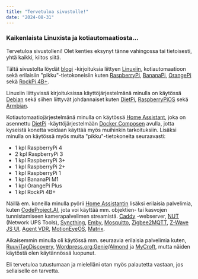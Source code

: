```yaml
---
title: "Tervetuloa sivustolle!"
date: "2024-08-31"
---
```


### Kaikenlaista Linuxista ja kotiautomaatiosta…

Tervetuloa sivustolleni! Olet kenties eksynyt tänne vahingossa tai tietoisesti, yhtä kaikki, kiitos siitä.

Tältä sivustolta löydät [blogi](/posts) -kirjoituksia liittyen [Linuxiin](https://www.linux.fi/wiki/Etusivu), kotiautomaatioon sekä erilaisiin "pikku"-tietokoneisiin kuten [RaspberryPi](https://www.raspberrypi.com/), [BananaPi](https://www.banana-pi.org/), [OrangePi](http://www.orangepi.org/) sekä [RockPi 4B+](https://radxa.com/products/rock4/4bp/).

Linuxiin liittyvissä kirjoituksissa käyttöjärjestelmänä minulla on käytössä [Debian](https://www.debian.org/) sekä siihen liittyvät johdannaiset kuten [DietPi](https://dietpi.com/), [RaspberryPiOS](https://www.raspberrypi.com/software/) sekä [Armbian](https://www.armbian.com/).

Kotiautomaatiojärjestelmänä minulla on käytössä [Home Assistant](https://www.home-assistant.io/), joka on asennettu [DietPi](https://dietpi.com/) -käyttöjärjestelmään [Docker Composen](https://docs.docker.com/compose/) avulla, jotta kyseistä konetta voidaan käyttää myös muihinkin tarkoituksiin. Lisäksi minulla on käytössä myös muita "pikku"-tietokoneita seuraavasti:

- 1 kpl RaspberryPi 4
- 2 kpl RaspberryPi 3
- 1 kpl RaspberryPi 3+
- 1 kpl RaspberryPi 2+
- 1 kpl RaspberryPi 1
- 1 kpl BananaPi M1
- 1 kpl OrangePi Plus
- 1 kpl RockPi 4B+

Näillä em. koneilla minulla pyörii [Home Assistantin](https://www.home-assistant.io/) lisäksi erilaisia palvelimia, kuten [CodeProject.AI](https://www.codeproject.com/), jota voi käyttää mm. objektien- tai kasvojen tunnistamiseen kamerapalvelimen streamistä. [Caddy](https://caddyserver.com/) -webserver, [NUT](https://networkupstools.org/) (Network UPS Tools), [Syncthing](https://syncthing.net/), [Emby](https://emby.media/), [Mosquitto](https://mosquitto.org/),  [Zigbee2MQTT](https://www.zigbee2mqtt.io/), [Z-Wave JS UI](https://github.com/zwave-js/zwave-js-ui), [Agent VDR](https://www.ispyconnect.com/), [MotionEyeOS](https://github.com/motioneye-project/motioneyeos/wiki), [Matrix](https://matrix.org/).

Aikaisemmin minulla oli käytössä mm. seuraavia erilaisia palvelimia kuten, [RuuviTagDiscovery](https://github.com/balda/ruuvitag-discovery), [Wordpress.org](https://wordpress.org/),[Genie](https://wiki.almond.stanford.edu/)/[Almond](https://www.home-assistant.io/integrations/almond/) ja [MyCroft](https://mycroft.ai/), mutta näiden käytöstä olen käytännössä luopunut.

Eli tervetuloa tutustumaan ja mielelläni otan myös palautetta vastaan, jos sellaiselle on tarvetta.


